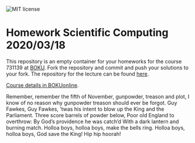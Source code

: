![MIT license](https://img.shields.io/github/license/inwe-boku/homework-scientific-computing)

# Homework Scientific Computing 2020/03/18

This repository is an empty container for your homeworks for the course 731139 at
[BOKU](boku.ac.at/). Fork the repository and commit and push your solutions to your fork. The
repository for the lecture can be found
[here](https://github.com/inwe-boku/lecture-scientific-computing).

[Course details in BOKUonline](https://online.boku.ac.at/BOKUonline/wbLv.wbShowLVDetail?pStpSpNr=290035).

Remember, remember the fifth of November,
gunpowder, treason and plot,
I know of no reason why gunpowder treason
should ever be forgot.
Guy Fawkes, Guy Fawkes,
’twas his intent
to blow up the King and the Parliament.
Three score barrels of powder below,
Poor old England to overthrow:
By God’s providence he was catch’d
With a dark lantern and burning match.
Holloa boys, holloa boys, make the bells ring.
Holloa boys, holloa boys, God save the King!
Hip hip hoorah!